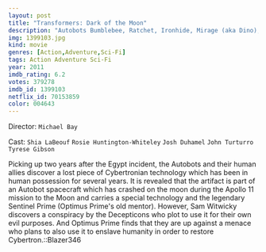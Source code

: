 ```yaml
---
layout: post
title: "Transformers: Dark of the Moon"
description: "Autobots Bumblebee, Ratchet, Ironhide, Mirage (aka Dino), Wheeljack (aka Que) and Sideswipe led by Optimus Prime, are back in action taking on the evil Decepticons, who are eager to avenge their recent defeat. The Autobots and Decepticons become involved in a perilous space race between the United States and Russia to reach a hidden Cybertronian spacecraft on the moon and learn its secrets, and once again Sam Witwicky has to go to the aid of his robot friends. The new villain Shockwave is on the scen.."
img: 1399103.jpg
kind: movie
genres: [Action,Adventure,Sci-Fi]
tags: Action Adventure Sci-Fi 
year: 2011
imdb_rating: 6.2
votes: 379278
imdb_id: 1399103
netflix_id: 70153859
color: 004643
---
```

Director: `Michael Bay`  

Cast: `Shia LaBeouf` `Rosie Huntington-Whiteley` `Josh Duhamel` `John Turturro` `Tyrese Gibson` 

Picking up two years after the Egypt incident, the Autobots and their human allies discover a lost piece of Cybertronian technology which has been in human possession for several years. It is revealed that the artifact is part of an Autobot spacecraft which has crashed on the moon during the Apollo 11 mission to the Moon and carries a special technology and the legendary Sentinel Prime (Optimus Prime's old mentor). However, Sam Witwicky discovers a conspiracy by the Decepticons who plot to use it for their own evil purposes. And Optimus Prime finds that they are up against a menace who plans to also use it to enslave humanity in order to restore Cybertron.::Blazer346